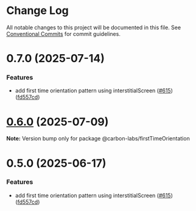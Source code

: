 # Change Log

All notable changes to this project will be documented in this file.
See [Conventional Commits](https://conventionalcommits.org) for commit guidelines.

# 0.7.0 (2025-07-14)


### Features

* add first time orientation pattern using interstitialScreen ([#615](https://github.com/carbon-design-system/carbon-labs/issues/615)) ([fd557cd](https://github.com/carbon-design-system/carbon-labs/commit/fd557cd54183b772acd01509a442dce7ab995610))





# [0.6.0](https://github.com/carbon-design-system/carbon-labs/compare/@carbon-labs/firstTimeOrientation@0.5.0...@carbon-labs/firstTimeOrientation@0.6.0) (2025-07-09)

**Note:** Version bump only for package @carbon-labs/firstTimeOrientation





# 0.5.0 (2025-06-17)


### Features

* add first time orientation pattern using interstitialScreen ([#615](https://github.com/carbon-design-system/carbon-labs/issues/615)) ([fd557cd](https://github.com/carbon-design-system/carbon-labs/commit/fd557cd54183b772acd01509a442dce7ab995610))
